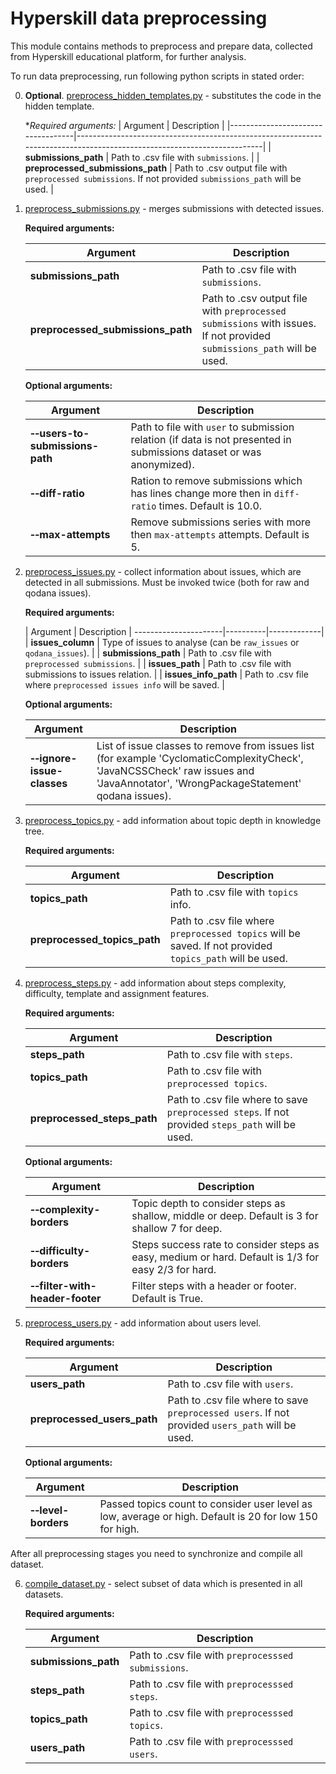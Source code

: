 # Hyperskill data preprocessing

This module contains methods to preprocess and prepare data, collected from Hyperskill educational platform, 
for further analysis. 

To run data preprocessing, run following python scripts in stated order:


0. **Optional**. [preprocess_hidden_templates.py](preprocess_hidden_templates.py) - substitutes the code in the hidden template.

   **Required arguments:*
   | Argument                          | Description                                                                                                            |
   |-----------------------------------|------------------------------------------------------------------------------------------------------------------------| 
   | **submissions_path**              | Path to .csv file with `submissions`.                                                                                  |
   | **preprocessed_submissions_path** | Path to .csv output file with `preprocessed submissions`. If not provided `submissions_path` will be used. |


1. [preprocess_submissions.py](preprocess_submissions.py) - merges submissions with detected issues. 

    **Required arguments:**
    
    | Argument | Description                                                                                                            |
    |------------------------------------------------------------------------------------------------------------------------|-------------|
    |**submissions_path**| Path to .csv file with `submissions`.                                                                                  |
    |**preprocessed_submissions_path**| Path to .csv output file with `preprocessed submissions` with issues. If not provided `submissions_path` will be used. |

    **Optional arguments:**
    
    | Argument | Description |
    |----------|-------------|
    | **&#8209;&#8209;users-to-submissions-path** | Path to file with `user` to submission relation (if data is not presented in submissions dataset or was anonymized). |
    | **&#8209;&#8209;diff-ratio** | Ration to remove submissions which has lines change more then in `diff-ratio` times. Default is 10.0. |
    | **&#8209;&#8209;max-attempts** | Remove submissions series with more then `max-attempts` attempts. Default is 5. |

2. [preprocess_issues.py](preprocess_issues.py) - collect information about issues, which are detected in all submissions. 
   Must be invoked twice (both for raw and qodana issues).
   
    **Required arguments:**
    
    | Argument             | Description |
----------------------|----------|-------------|
    | **issues_column**         | Type of issues to analyse (can be `raw_issues` or `qodana_issues`). |
    | **submissions_path** | Path to .csv file with `preprocessed submissions`. |
    | **issues_path**      | Path to .csv file with submissions to issues relation. |
    | **issues_info_path** | Path to .csv file where `preprocessed issues info` will be saved. |

    **Optional arguments:**
    
    | Argument | Description |
    |----------|-------------|
    | **&#8209;&#8209;ignore-issue-classes** | List of issue classes to remove from issues list (for example 'CyclomaticComplexityCheck', 'JavaNCSSCheck' raw issues and 'JavaAnnotator', 'WrongPackageStatement' qodana issues). |
   
3. [preprocess_topics.py](preprocess_topics.py) - add information about topic depth in knowledge tree.

    **Required arguments:**
    
    | Argument | Description |
    |----------|-------------|
    |**topics_path**| Path to .csv file with `topics` info. |
    |**preprocessed_topics_path**| Path to .csv file where `preprocessed topics` will be saved. If not provided `topics_path` will be used. |


4. [preprocess_steps.py](preprocess_steps.py) - add information about steps complexity, difficulty, 
   template and assignment features.

    **Required arguments:**
   
    | Argument | Description |
    |----------|-------------|
    |**steps_path**| Path to .csv file with `steps`. |
    |**topics_path**| Path to .csv file with `preprocessed topics`. |
    |**preprocessed_steps_path**| Path to .csv file where to save `preprocessed steps`. If not provided `steps_path` will be used. |

    **Optional arguments:**
    
    | Argument | Description |
    |----------|-------------|
    | **&#8209;&#8209;complexity-borders** | Topic depth to consider steps as shallow, middle or deep. Default is 3 for shallow 7 for deep. |
    | **&#8209;&#8209;difficulty-borders** | Steps success rate to consider steps as easy, medium or hard. Default is 1/3 for easy 2/3 for hard. |
    | **&#8209;&#8209;filter-with-header-footer** | Filter steps with a header or footer. Default is True. |

5. [preprocess_users.py](preprocess_users.py) - add information about users level.

    **Required arguments:**
    
    | Argument | Description |
    |----------|-------------|
    |**users_path**| Path to .csv file with `users`. |
    |**preprocessed_users_path**| Path to .csv file where to save `preprocessed users`. If not provided `users_path` will be used. |

    **Optional arguments:**
    
    | Argument | Description |
    |----------|-------------|
    | **&#8209;&#8209;level-borders** | Passed topics count to consider user level as low, average or high. Default is 20 for low 150 for high. |

After all preprocessing stages you need to synchronize and compile all dataset. 

6. [compile_dataset.py](compile_dataset.py) - select subset of data which is presented in all datasets.

    **Required arguments:**
    
    | Argument | Description |
    |----------|-------------|
    |**submissions_path**| Path to .csv file with `preprocesssed submissions`. |
    |**steps_path**| Path to .csv file with `preprocesssed steps`. |
    |**topics_path**| Path to .csv file with `preprocesssed topics`. |
    |**users_path**| Path to .csv file with `preprocesssed users`. |
